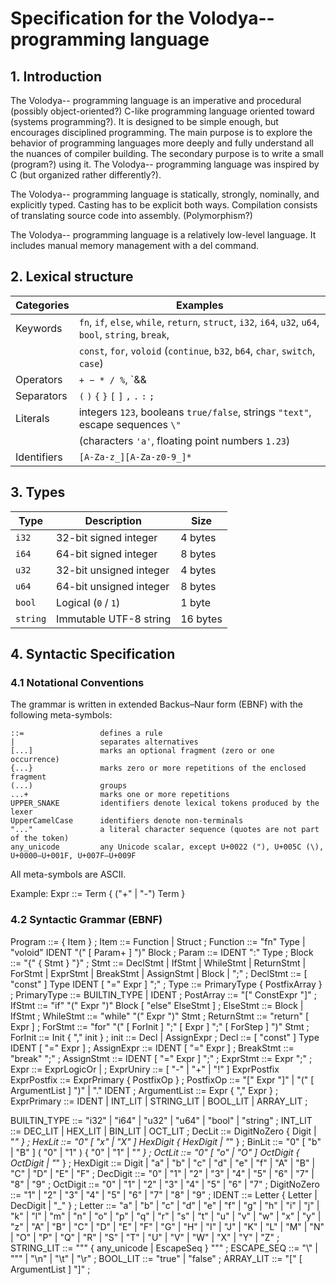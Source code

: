 # Specification for the Volodya-- programming language

## 1. Introduction
The Volodya-- programming language is an imperative and procedural (possibly object-oriented?) C-like programming language oriented toward (systems programming?). It is designed to be simple enough, but encourages disciplined programming. The main purpose is to explore the behavior of programming languages more deeply and fully understand all the nuances of compiler building. The secondary purpose is to write a small (program?) using it. The Volodya-- programming language was inspired by C (but organized rather differently?).

The Volodya-- programming language is statically, strongly, nominally, and explicitly typed. Casting has to be explicit both ways. Compilation consists of translating source code into assembly. (Polymorphism?)

The Volodya-- programming language is a relatively low-level language. It includes manual memory management with a del command.

## 2. Lexical structure
| Categories     | Examples                                                                            
|----------------|----------------------------------------------------------------------------------------------------------------
| Keywords       | `fn`, `if`, `else`, `while`, `return`, `struct`, `i32`, `i64`, `u32`, `u64`, `bool`, `string`, `break`, 
|                | `const`, `for`, `voloid` (`continue`, `b32`, `b64`, `char`, `switch`, `case`)
| Operators      | `+ − * / %`, `&& || !`, `== != < > <= >=`, `=` (`| & ~ ^`)                  
| Separators     | `(` `)` `{` `}` `[` `]` `,` `.` `:` `;`                                                         
| Literals       | integers `123`, booleans `true/false`, strings `"text"`, escape sequences `\"`
|                | (characters `'a'`, floating point numbers `1.23`) 
| Identifiers    | `[A-Za-z_][A-Za-z0-9_]*`                                             

## 3. Types
| Type     | Description                    | Size     |
|----------|--------------------------------|----------|
| `i32`    | 32-bit signed integer          | 4 bytes  |
| `i64`    | 64-bit signed integer          | 8 bytes  |
| `u32`    | 32-bit unsigned integer        | 4 bytes  |
| `u64`    | 64-bit unsigned integer        | 8 bytes  |
| `bool`   | Logical (`0` / `1`)            | 1 byte   |
| `string` | Immutable UTF-8 string         | 16 bytes |

## 4.  Syntactic Specification

### 4.1 Notational Conventions
The grammar is written in extended Backus–Naur form (EBNF) with the following meta-symbols:

    ::=                 defines a rule
    |                   separates alternatives
    [...]               marks an optional fragment (zero or one occurrence)
    {...}               marks zero or more repetitions of the enclosed fragment
    (...)               groups
    ...+                marks one or more repetitions
    UPPER_SNAKE         identifiers denote lexical tokens produced by the lexer
    UpperCamelCase      identifiers denote non-terminals
    "..."               a literal character sequence (quotes are not part of the token)
    any_unicode         any Unicode scalar, except U+0022 ("), U+005C (\), U+0000–U+001F, U+007F–U+009F

All meta-symbols are ASCII.

Example:
Expr ::= Term { ("+" | "-") Term }

### 4.2 Syntactic Grammar (EBNF)
Program      ::= { Item } ;
Item         ::= Function | Struct ;
Function     ::= "fn" Type | "voloid" IDENT "(" [ Param+ ] ")" Block ;
Param        ::= IDENT ":" Type ;
Block        ::= "{" { Stmt } "}" ;
Stmt         ::= DeclStmt | IfStmt | WhileStmt | ReturnStmt | ForStmt | ExprStmt | BreakStmt | AssignStmt | Block | ";" ;
DeclStmt     ::= [ "const" ] Type IDENT [ "=" Expr ] ";" ;
Type         ::= PrimaryType { PostfixArray } ;
PrimaryType  ::= BUILTIN_TYPE | IDENT ;
PostArray    ::= "[" ConstExpr "]" ;
IfStmt       ::= "if" "(" Expr ")" Block [ "else" ElseStmt ] ;
ElseStmt     ::= Block | IfStmt ;
WhileStmt    ::= "while" "(" Expr ")" Stmt ;
ReturnStmt   ::= "return" [ Expr ] ;
ForStmt      ::= "for" "(" [ ForInit ] ";" [ Expr ] ";" [ ForStep ] ")" Stmt ;
ForInit      ::= Init { "," init } ;
init         ::= Decl | AssignExpr ;
Decl         ::= [ "const" ] Type IDENT [ "=" Expr ] ;
AssignExpr   ::= IDENT [ "=" Expr ] ;
BreakStmt    ::= "break" ";" ;
AssignStmt   ::= IDENT [ "=" Expr ] ";" ;
ExprStmt     ::= Expr ";" ;
Expr         ::= ExprLogicOr |  ;
ExprUniry    ::= [ "-" | "+" | "!" ]  ExprPostfix
ExprPostfix  ::= ExprPrimary { PostfixOp } ;
PostfixOp   ::= "[" Expr "]" | "(" [ ArgumentList ] ")" | "." IDENT ;
ArgumentList ::= Expr { "," Expr } ;
ExprPrimary  ::= IDENT | INT_LIT | STRING_LIT | BOOL_LIT | ARRAY_LIT ;






BUILTIN_TYPE ::= "i32" | "i64" | "u32" | "u64" | "bool" | "string" ;
INT_LIT      ::= DEC_LIT | HEX_LIT | BIN_LIT | OCT_LIT ;
DecLit      ::= DigitNoZero { Digit | "_" } ;
HexLit      ::= "0" [ "x" | "X" ] HexDigit { HexDigit | "_" } ;
BinLit      ::= "0" [ "b" | "B" ] ( "0" | "1" ) { "0" | "1" | "_" } ;
OctLit      ::= "0" [ "o" | "O" ] OctDigit { OctDigit | "_" } ;
HexDigit    ::= Digit | "a" | "b" | "c" | "d" | "e" | "f" | "A" | "B" | "C" | "D" | "E" | "F" ;
DecDigit    ::= "0" | "1" | "2" | "3" | "4" | "5" | "6" | "7" | "8" | "9" ;
OctDigit    ::= "0" | "1" | "2" | "3" | "4" | "5" | "6" | "7" ;
DigitNoZero ::= "1" | "2" | "3" | "4" | "5" | "6" | "7" | "8" | "9" ;
IDENT       ::= Letter { Letter | DecDigit | "_" } ;
Letter      ::= "a" | "b" | "c" | "d" | "e" | "f" | "g" | "h" | "i" | "j" | "k" | "l" | "m"
            | "n" | "o" | "p" | "q" | "r" | "s" | "t" | "u" | "v" | "w" | "x" | "y" | "z"
            | "A" | "B" | "C" | "D" | "E" | "F" | "G" | "H" | "I" | "J" | "K" | "L" | "M"
            | "N" | "O" | "P" | "Q" | "R" | "S" | "T" | "U" | "V" | "W" | "X" | "Y" | "Z" ;
STRING_LIT  ::= """ { any_unicode | EscapeSeq } """ ;
ESCAPE_SEQ  ::= "\\" | "\"" | "\n" | "\t" | "\r" ;
BOOL_LIT    ::= "true" | "false" ;
ARRAY_LIT   ::= "[" [ ArgumentList ] "]" ;